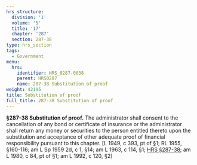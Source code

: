 ```yaml
---
hrs_structure:
  division: '1'
  volume: '5'
  title: '17'
  chapter: '287'
  section: 287-38
type: hrs_section
tags:
  - Government
menu:
  hrs:
    identifier: HRS_0287-0038
    parent: HRS0287
    name: 287-38 Substitution of proof
weight: 42195
title: Substitution of proof
full_title: 287-38 Substitution of proof
---
```

**§287-38 Substitution of proof.** The administrator shall consent to the cancellation of any bond or certificate of insurance or the administrator shall return any money or securities to the person entitled thereto upon the substitution and acceptance of other adequate proof of financial responsibility pursuant to this chapter. [L 1949, c 393, pt of §1; RL 1955, §160-116; am L Sp 1959 2d, c 1, §14; am L 1963, c 114, §1; [HRS §287-38](/title-17/chapter-287/section-287-38/); am L 1980, c 84, pt of §1; am L 1992, c 120, §2]
